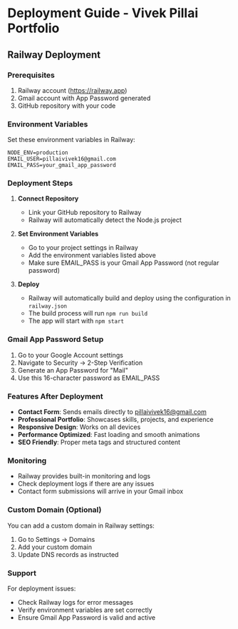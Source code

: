 # Deployment Guide - Vivek Pillai Portfolio

## Railway Deployment

### Prerequisites
1. Railway account (https://railway.app)
2. Gmail account with App Password generated
3. GitHub repository with your code

### Environment Variables
Set these environment variables in Railway:

```
NODE_ENV=production
EMAIL_USER=pillaivivek16@gmail.com
EMAIL_PASS=your_gmail_app_password
```

### Deployment Steps

1. **Connect Repository**
   - Link your GitHub repository to Railway
   - Railway will automatically detect the Node.js project

2. **Set Environment Variables**
   - Go to your project settings in Railway
   - Add the environment variables listed above
   - Make sure EMAIL_PASS is your Gmail App Password (not regular password)

3. **Deploy**
   - Railway will automatically build and deploy using the configuration in `railway.json`
   - The build process will run `npm run build`
   - The app will start with `npm start`

### Gmail App Password Setup

1. Go to your Google Account settings
2. Navigate to Security → 2-Step Verification
3. Generate an App Password for "Mail"
4. Use this 16-character password as EMAIL_PASS

### Features After Deployment

- **Contact Form**: Sends emails directly to pillaivivek16@gmail.com
- **Professional Portfolio**: Showcases skills, projects, and experience
- **Responsive Design**: Works on all devices
- **Performance Optimized**: Fast loading and smooth animations
- **SEO Friendly**: Proper meta tags and structured content

### Monitoring

- Railway provides built-in monitoring and logs
- Check deployment logs if there are any issues
- Contact form submissions will arrive in your Gmail inbox

### Custom Domain (Optional)

You can add a custom domain in Railway settings:
1. Go to Settings → Domains
2. Add your custom domain
3. Update DNS records as instructed

### Support

For deployment issues:
- Check Railway logs for error messages
- Verify environment variables are set correctly
- Ensure Gmail App Password is valid and active